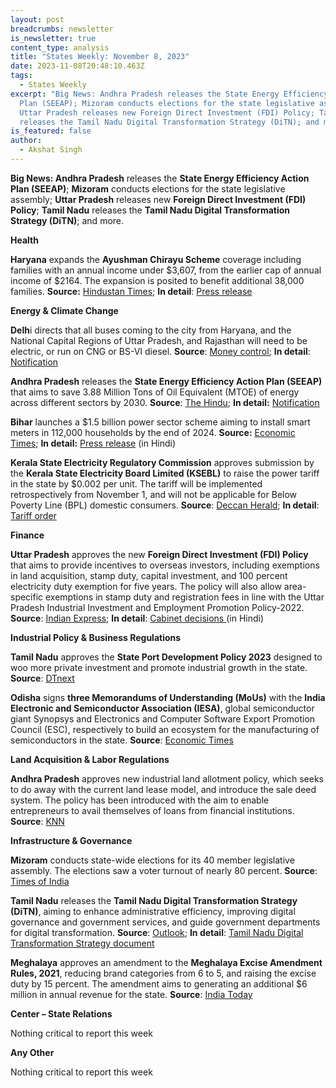 ```yaml
---
layout: post
breadcrumbs: newsletter
is_newsletter: true
content_type: analysis
title: "States Weekly: November 8, 2023"
date: 2023-11-08T20:48:10.463Z
tags:
  - States Weekly
excerpt: "Big News: Andhra Pradesh releases the State Energy Efficiency Action
  Plan (SEEAP); Mizoram conducts elections for the state legislative assembly;
  Uttar Pradesh releases new Foreign Direct Investment (FDI) Policy; Tamil Nadu
  releases the Tamil Nadu Digital Transformation Strategy (DiTN); and more."
is_featured: false
author:
  - Akshat Singh
---
```

**Big News: Andhra Pradesh** releases the **State Energy Efficiency Action Plan (SEEAP)**; **Mizoram** conducts elections for the state legislative assembly; **Uttar Pradesh** releases new **Foreign Direct Investment (FDI) Policy**; **Tamil Nadu** releases the **Tamil Nadu Digital Transformation Strategy (DiTN)**; and more.

**Health** 

**Haryana** expands the **Ayushman Chirayu Scheme** coverage including families with an annual income under $3,607, from the earlier cap of annual income of $2164. The expansion is posited to benefit additional 38,000 families. **Source:** [Hindustan Times](https://www.hindustantimes.com/cities/chandigarh-news/haryana-cm-manohar-lal-khattar-launches-two-healthcare-initiatives-101698866786499.html); **In detail**: [Press release](https://manoharlalkhattar.in/node/32239)

**Energy & Climate Change**

**Delh**i directs that all buses coming to the city from Haryana, and the National Capital Regions of Uttar Pradesh, and Rajasthan will need to be electric, or run on CNG or BS-VI diesel. **Source**: [Money control](https://www.moneycontrol.com/news/business/only-electric-cng-bs-vi-diesel-buses-from-haryana-will-be-allowed-to-enter-delhi-from-today-11641571.html); **In detail**: [Notification](https://caqm.nic.in/WriteReadData/LINKS/GRAP%20III86ed36c7-9c50-44f0-9b3b-6bd2fa7da471.pdf)

**Andhra Pradesh** releases the **State Energy Efficiency Action Plan (SEEAP)** that aims to save 3.88 Million Tons of Oil Equivalent (MTOE) of energy across different sectors by 2030. **Source**: [The Hindu](https://www.thehindu.com/news/national/andhra-pradesh/ap-secm-releases-state-energy-efficiency-action-plan/article67488458.ece); **In detail:** [Notification](https://www.apsecm.ap.gov.in/news/seei-v-0.pdf)

**Bihar** launches a $1.5 billion power sector scheme aiming to install smart meters in 112,000 households by the end of 2024. **Source:** [Economic Times](https://energy.economictimes.indiatimes.com/news/power/bihar-cm-nitish-kumar-launches-power-sector-projects-worth-rs-13934-crore/104906284); **In detail:** [Press release](https://state.bihar.gov.in/main/cache/1/05-Nov-23/SHOW_DOCS/cm%20-%20570.pdf) (in Hindi)

**Kerala State Electricity Regulatory Commission** approves submission by the **Kerala State Electricity Board Limited (KSEBL)** to raise the power tariff in the state by $0.002 per unit. The tariff will be implemented retrospectively from November 1, and will not be applicable for Below Poverty Line (BPL) domestic consumers. **Source**: [Deccan Herald](https://www.deccanherald.com/india/kerala/power-tariff-hiked-by-20-paise-per-unit-in-kerala-bpl-consumers-exempted-2754443); **In detail**: [Tariff order](https://www.erckerala.org/orders/Tariff%20order%202023-24%20to%202026-27-Final_October-2023-rev1.pdf)

**Finance**

**Uttar Pradesh** approves the new **Foreign Direct Investment (FDI) Policy** that aims to provide incentives to overseas investors, including exemptions in land acquisition, stamp duty, capital investment, and 100 percent electricity duty exemption for five years. The policy will also allow area-specific exemptions in stamp duty and registration fees in line with the Uttar Pradesh Industrial Investment and Employment Promotion Policy-2022. **Source**: [Indian Express](https://indianexpress.com/article/cities/lucknow/cabinet-approves-fdi-policy-with-stamp-duty-land-exemptions-9008338/); **In detail**: [Cabinet decisions ](https://information.up.gov.in/sites/default/files/2023-10/PN-CM-Cabinet%20Decisions-31%20October%2C%202023.pdf)(in Hindi)

**Industrial Policy & Business Regulations**  

**Tamil Nadu** approves the **State Port Development Policy 2023** designed to woo more private investment and promote industrial growth in the state. **Source**: [DTnext](https://www.dtnext.in/news/tamilnadu/tn-cabinet-clears-investment-worth-rs-7108-cr-tn-port-policy-approved-745333)

**Odisha** signs **three Memorandums of Understanding (MoUs)** with the **India Electronic and Semiconductor Association (IESA)**, global semiconductor giant Synopsys and Electronics and Computer Software Export Promotion Council (ESC), respectively to build an ecosystem for the manufacturing of semiconductors in the state. **Source**: [Economic Times](https://telecom.economictimes.indiatimes.com/news/devices/odisha-govt-signs-three-mous-to-develop-semiconductor-manufacturing/104956841)

**Land Acquisition & Labor Regulations**  

**Andhra Pradesh** approves new industrial land allotment policy, which seeks to do away with the current land lease model, and introduce the sale deed system. The policy has been introduced with the aim to enable entrepreneurs to avail themselves of loans from financial institutions. **Source**: [KNN](https://knnindia.co.in/news/newsdetails/state/andhra-pradesh-cabinet-approves-new-land-allotment-policy-for-industries)

**Infrastructure & Governance**  

**Mizoram** conducts state-wide elections for its 40 member legislative assembly. The elections saw a voter turnout of nearly 80 percent. **Source**: [Times of India](https://timesofindia.indiatimes.com/india/mizoram-assembly-election-2023-live-updates-voting-today-mnf-congress-zpm/liveblog/105021385.cms)

**Tamil Nadu** releases the **Tamil Nadu Digital Transformation Strategy (DiTN)**, aiming to enhance administrative efficiency, improving digital governance and government services, and guide government departments for digital transformation. **Source**: [Outlook](https://www.outlookindia.com/national/tn-cm-unveils-digital-transformation-strategy-document-news-328290); **In detail**: [Tamil Nadu Digital Transformation Strategy document](https://www.thehindu.com/news/national/tamil-nadu/67488903-Tamil-Nadu-Digital-Transformation-Strategy-Nov-1-2023.pdf)

**Meghalaya** approves an amendment to the **Meghalaya Excise Amendment Rules, 2021**, reducing brand categories from 6 to 5, and raising the excise duty by 15 percent. The amendment aims to generating an additional $6 million in annual revenue for the state. **Source**: [India Today](https://www.indiatodayne.in/meghalaya/story/meghalaya-cabinet-amends-excise-rules-2021-aimeghalaya-cabinet-approves-excise-rules-amendment-to-boost-revenue-by-rs-50-crorems-to-generate-additional-rs-50-crore-revenue-703964-2023-11-01)

**Center – State Relations** 

Nothing critical to report this week

**Any Other**

Nothing critical to report this week
